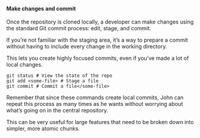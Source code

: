 
#### Make changes and commit

Once the repository is cloned locally, a developer can make changes using the standard Git commit process: edit, stage, and commit.

If you’re not familiar with the staging area, it’s a way to prepare a commit without having to include every change in the working directory.

This lets you create highly focused commits, even if you’ve made a lot of local changes.

```
git status # View the state of the repo
git add <some-file> # Stage a file
git commit # Commit a file</some-file>
```

Remember that since these commands create local commits, John can repeat this process as many times as he wants without worrying about what’s going on in the central repository.

This can be very useful for large features that need to be broken down into simpler, more atomic chunks.
